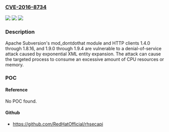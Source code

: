 ### [CVE-2016-8734](https://cve.mitre.org/cgi-bin/cvename.cgi?name=CVE-2016-8734)
![](https://img.shields.io/static/v1?label=Product&message=Apache%20Subversion&color=blue)
![](https://img.shields.io/static/v1?label=Version&message=n%2Fa&color=blue)
![](https://img.shields.io/static/v1?label=Vulnerability&message=Denial%20of%20Service&color=brighgreen)

### Description

Apache Subversion's mod_dontdothat module and HTTP clients 1.4.0 through 1.8.16, and 1.9.0 through 1.9.4 are vulnerable to a denial-of-service attack caused by exponential XML entity expansion. The attack can cause the targeted process to consume an excessive amount of CPU resources or memory.

### POC

#### Reference
No POC found.

#### Github
- https://github.com/RedHatOfficial/rhsecapi

